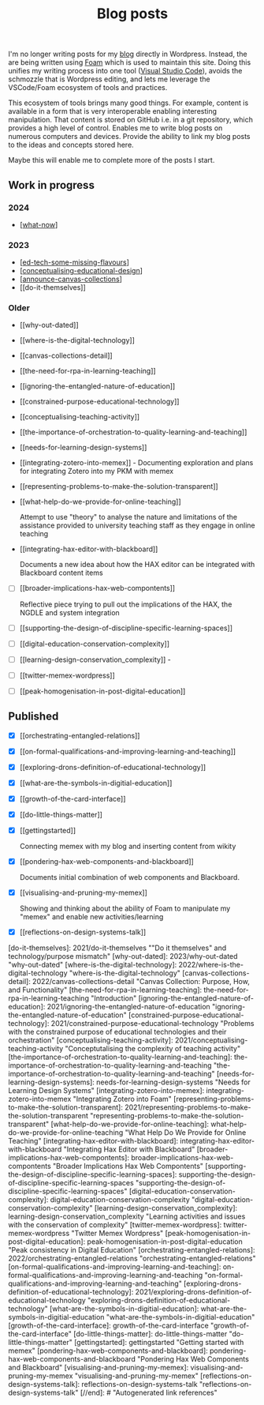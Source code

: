 ﻿---
title: Blog posts
---
I'm no longer writing posts for my [blog](https://djon.es/blog/) directly in Wordpress. Instead, the are being written using [Foam](https://foambubble.github.io/foam/) which is used to maintain this site. Doing this unifies my writing process into one tool ([Visual Studio Code](https://en.wikipedia.org/wiki/Visual_Studio_Code)), avoids the schmozzle that is Wordpress editing, and lets me leverage the VSCode/Foam ecosystem of tools and practices. 

This ecosystem of tools brings many good things. For example, content is available in a form that is very interoperable enabling interesting manipulation. That content is stored on GitHub i.e. in a git repository, which provides a high level of control. Enables me to write blog posts on numerous computers and devices. Provide the ability to link my blog posts to the ideas and concepts stored here.

Maybe this will enable me to complete more of the posts I start.

## Work in progress

### 2024

- [[what-now]]

### 2023

- [[ed-tech-some-missing-flavours]]
- [[conceptualising-educational-design]]
- [[announce-canvas-collections]]
- [[do-it-themselves]]

### Older

- [[why-out-dated]]
- [[where-is-the-digital-technology]]
- [[canvas-collections-detail]]
- [[the-need-for-rpa-in-learning-teaching]]
- [[ignoring-the-entangled-nature-of-education]]
- [[constrained-purpose-educational-technology]]
- [[conceptualising-teaching-activity]]
- [[the-importance-of-orchestration-to-quality-learning-and-teaching]]
- [[needs-for-learning-design-systems]]
- [[integrating-zotero-into-memex]] - Documenting exploration and plans for integrating Zotero into my PKM with memex
- [[representing-problems-to-make-the-solution-transparent]]
- [[what-help-do-we-provide-for-online-teaching]] 

     Attempt to use "theory" to analyse the nature and limitations of the assistance provided to university teaching staff as they engage in online teaching

- [[integrating-hax-editor-with-blackboard]]

    Documents a new idea about how the HAX editor can be integrated with Blackboard content items

- [ ] [[broader-implications-hax-web-compontents]]

    Reflective piece trying to pull out the implications of the HAX, the NGDLE and system integration

- [ ] [[supporting-the-design-of-discipline-specific-learning-spaces]]
- [ ] [[digital-education-conservation-complexity]]
- [ ] [[learning-design-conservation_complexity]] - 
- [ ] [[twitter-memex-wordpress]]
- [ ] [[peak-homogenisation-in-post-digital-education]]

## Published

- [X] [[orchestrating-entangled-relations]]
- [X] [[on-formal-qualifications-and-improving-learning-and-teaching]]
- [X] [[exploring-drons-definition-of-educational-technology]]
- [x] [[what-are-the-symbols-in-digitial-education]]
- [x] [[growth-of-the-card-interface]]
- [x] [[do-little-things-matter]]
- [X] [[gettingstarted]]

    Connecting memex with my blog and inserting content from wikity

- [X] [[pondering-hax-web-components-and-blackboard]] 

    Documents initial combination of web components and Blackboard.

- [X] [[visualising-and-pruning-my-memex]] 

    Showing and thinking about the ability of Foam to manipulate my "memex" and enable new activities/learning

- [X] [[reflections-on-design-systems-talk]]



[//begin]: # "Autogenerated link references for markdown compatibility"
[what-now]: 2024/what-now "what-now"
[ed-tech-some-missing-flavours]: 2023/ed-tech-some-missing-flavours "Ed tech - some missing flavours"
[conceptualising-educational-design]: 2023/conceptualising-educational-design "Conceptualising education design practice - where do we fit?"
[announce-canvas-collections]: 2023/announce-canvas-collections "announce-canvas-collections"
[do-it-themselves]: 2021/do-it-themselves ""Do it themselves" and technology/purpose mismatch"
[why-out-dated]: 2023/why-out-dated "why-out-dated"
[where-is-the-digital-technology]: 2022/where-is-the-digital-technology "where-is-the-digital-technology"
[canvas-collections-detail]: 2022/canvas-collections-detail "Canvas Collection: Purpose, How, and Functionality"
[the-need-for-rpa-in-learning-teaching]: the-need-for-rpa-in-learning-teaching "Introduction"
[ignoring-the-entangled-nature-of-education]: 2021/ignoring-the-entangled-nature-of-education "ignoring-the-entangled-nature-of-education"
[constrained-purpose-educational-technology]: 2021/constrained-purpose-educational-technology "Problems with the constrained purpose of educational technologies and their orchestration"
[conceptualising-teaching-activity]: 2021/conceptualising-teaching-activity "Conceptutalising the complexity of teaching activity"
[the-importance-of-orchestration-to-quality-learning-and-teaching]: the-importance-of-orchestration-to-quality-learning-and-teaching "the-importance-of-orchestration-to-quality-learning-and-teaching"
[needs-for-learning-design-systems]: needs-for-learning-design-systems "Needs for Learning Design Systems"
[integrating-zotero-into-memex]: integrating-zotero-into-memex "Integrating Zotero into Foam"
[representing-problems-to-make-the-solution-transparent]: 2021/representing-problems-to-make-the-solution-transparent "representing-problems-to-make-the-solution-transparent"
[what-help-do-we-provide-for-online-teaching]: what-help-do-we-provide-for-online-teaching "What Help Do We Provide for Online Teaching"
[integrating-hax-editor-with-blackboard]: integrating-hax-editor-with-blackboard "Integrating Hax Editor with Blackboard"
[broader-implications-hax-web-compontents]: broader-implications-hax-web-compontents "Broader Implications Hax Web Compontents"
[supporting-the-design-of-discipline-specific-learning-spaces]: supporting-the-design-of-discipline-specific-learning-spaces "supporting-the-design-of-discipline-specific-learning-spaces"
[digital-education-conservation-complexity]: digital-education-conservation-complexity "digital-education-conservation-complexity"
[learning-design-conservation_complexity]: learning-design-conservation_complexity "Learning activities and issues with the conservation of complexity"
[twitter-memex-wordpress]: twitter-memex-wordpress "Twitter Memex Wordpress"
[peak-homogenisation-in-post-digital-education]: peak-homogenisation-in-post-digital-education "Peak consistency in Digital Education"
[orchestrating-entangled-relations]: 2022/orchestrating-entangled-relations "orchestrating-entangled-relations"
[on-formal-qualifications-and-improving-learning-and-teaching]: on-formal-qualifications-and-improving-learning-and-teaching "on-formal-qualifications-and-improving-learning-and-teaching"
[exploring-drons-definition-of-educational-technology]: 2021/exploring-drons-definition-of-educational-technology "exploring-drons-definition-of-educational-technology"
[what-are-the-symbols-in-digitial-education]: what-are-the-symbols-in-digitial-education "what-are-the-symbols-in-digitial-education"
[growth-of-the-card-interface]: growth-of-the-card-interface "growth-of-the-card-interface"
[do-little-things-matter]: do-little-things-matter "do-little-things-matter"
[gettingstarted]: gettingstarted "Getting started with memex"
[pondering-hax-web-components-and-blackboard]: pondering-hax-web-components-and-blackboard "Pondering Hax Web Components and Blackboard"
[visualising-and-pruning-my-memex]: visualising-and-pruning-my-memex "visualising-and-pruning-my-memex"
[reflections-on-design-systems-talk]: reflections-on-design-systems-talk "reflections-on-design-systems-talk"
[//end]: # "Autogenerated link references"